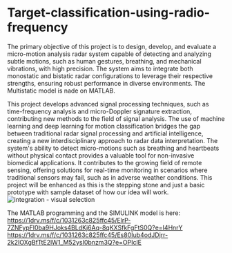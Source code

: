# Target-classification-using-radio-frequency

The primary objective of this project is to design, develop, and evaluate a micro-motion analysis radar system capable of detecting and analyzing subtle motions, such as human gestures, breathing, and mechanical vibrations, with high precision. The system aims to integrate both monostatic and bistatic radar configurations to leverage their respective strengths, ensuring robust performance in diverse environments. The Multistatic model is nade on MATLAB.

This project develops advanced signal processing techniques, such as time-frequency analysis and micro-Doppler signature extraction, contributing new methods to the field of signal analysis. The use of machine learning and deep learning for motion classification bridges the gap between traditional radar signal processing and artificial intelligence, creating a new interdisciplinary approach to radar data interpretation. The system's ability to detect micro-motions such as breathing and heartbeats without physical contact provides a valuable tool for non-invasive biomedical applications.
It contributes to the growing field of remote sensing, offering solutions for real-time monitoring in scenarios where traditional sensors may fail, such as in adverse weather conditions.
This project will be enhanced as this is the stepping stone and just a basic prototype with sample dataset of how our idea will work.
![integration - visual selection](https://github.com/user-attachments/assets/59e1b542-57b9-4e6b-97b7-1ccc5552e8e8)

The MATLAB programming and the SIMULINK model is here:
https://1drv.ms/f/c/1031263c825ffc45/ElrP-7ZNFypFl0ba9HJoks4BLdKj6Aq-8qKXSfkFgFtS0Q?e=I4HnrY
https://1drv.ms/f/c/1031263c825ffc45/Es80Iub4odJDjrr-2k2IOXgBfTtE2lW1_M52ysI0bnzm3Q?e=OPIclE
